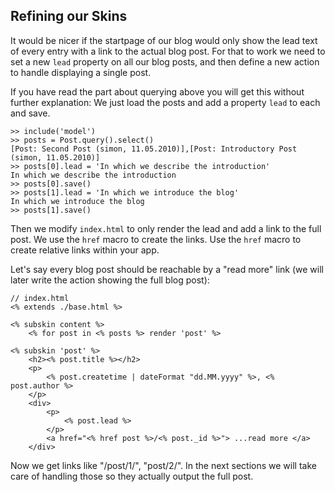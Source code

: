Refining our Skins
--------------------
It would be nicer if the startpage of our blog would only show the lead text of every entry with a link to the actual blog post. For that to work we need to set a new `lead` property on all our blog posts, and then define a new action to handle displaying a single post. 

If you have read the part about querying above you will get this without further explanation: We just load the posts and add a property `lead` to each and save.

    >> include('model')
    >> posts = Post.query().select()
    [Post: Second Post (simon, 11.05.2010)],[Post: Introductory Post (simon, 11.05.2010)]
    >> posts[0].lead = 'In which we describe the introduction'
    In which we describe the introduction
    >> posts[0].save()
    >> posts[1].lead = 'In which we introduce the blog'
    In which we introduce the blog
    >> posts[1].save()

Then we modify `index.html` to only render the lead and add a link to the full post. We use the `href` macro to create the links. Use the `href` macro to create relative links within your app.

Let's say every blog post should be reachable by a "read more" link (we will later write the action showing the full blog post):

    // index.html
    <% extends ./base.html %>

    <% subskin content %>
        <% for post in <% posts %> render 'post' %>

    <% subskin 'post' %>
        <h2><% post.title %></h2>
        <p>
            <% post.createtime | dateFormat "dd.MM.yyyy" %>, <% post.author %>
        </p>
        <div>
            <p>
                <% post.lead %>
            </p>
            <a href="<% href post %>/<% post._id %>"> ...read more </a>
        </div>

Now we get links like "/post/1/", "post/2/". In the next sections we will take care of handling those so they actually output the full post.
